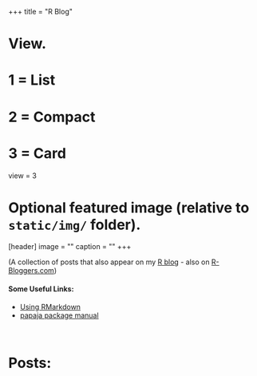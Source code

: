 +++
title = "R Blog"

# View.
#   1 = List
#   2 = Compact
#   3 = Card
view = 3

# Optional featured image (relative to `static/img/` folder).
[header]
image = ""
caption = ""
+++



(A collection of posts that also appear on my [R blog](https://cillianmacaodh.blogspot.com) - also on [R-Bloggers.com](https://www.r-bloggers.com/))

#### Some Useful Links:
- [Using RMarkdown](https://bookdown.org/yihui/rmarkdown/)
- [papaja package manual](https://crsh.github.io/papaja_man/)

<br>

# Posts:
